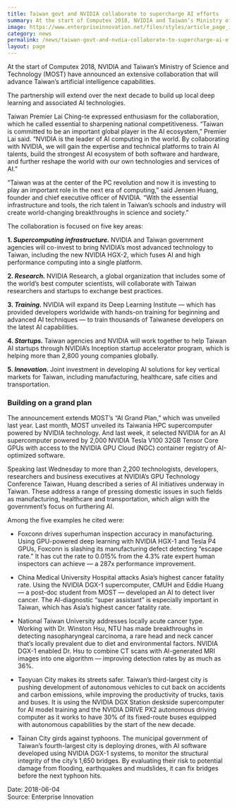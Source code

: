 ```yaml
---
title: Taiwan govt and NVIDIA collaborate to supercharge AI efforts
summary: At the start of Computex 2018, NVIDIA and Taiwan’s Ministry of Science and Technology (MOST) have announced an extensive collaboration that will advance Taiwan’s artificial intelligence capabilities.
image: https://www.enterpriseinnovation.net/files/styles/article_page_image_205_245/public/ai_partnership_3.jpg?itok=xkawOqRY
category: news
permalink: /news/taiwan-govt-and-nvdia-collaborate-to-supercharge-ai-efforts/
layout: page
---
```

At the start of Computex 2018, NVIDIA and Taiwan’s Ministry of Science and Technology (MOST) have announced an extensive collaboration that will advance Taiwan’s artificial intelligence capabilities.

The partnership will extend over the next decade to build up local deep learning and associated AI technologies.

Taiwan Premier Lai Ching-te expressed enthusiasm for the collaboration, which he called essential to sharpening national competitiveness. “Taiwan is committed to be an important global player in the AI ecosystem,” Premier Lai said. “NVIDIA is the leader of AI computing in the world. By collaborating with NVIDIA, we will gain the expertise and technical platforms to train AI talents, build the strongest AI ecosystem of both software and hardware, and further reshape the world with our own technologies and services of AI.”

“Taiwan was at the center of the PC revolution and now it is investing to play an important role in the next era of computing,” said Jensen Huang, founder and chief executive officer of NVIDIA. “With the essential infrastructure and tools, the rich talent in Taiwan’s schools and industry will create world-changing breakthroughs in science and society.”

The collaboration is focused on five key areas:

<strong> 1. <i>Supercomputing infrastructure.</i> </strong>NVIDIA and Taiwan government agencies will co-invest to bring NVIDIA’s most advanced technology to Taiwan, including the new NVIDIA HGX-2, which fuses AI and high performance computing into a single platform.
 
<strong>  2. <i>Research.</i> </strong>NVIDIA Research, a global organization that includes some of the world’s best computer scientists, will collaborate with Taiwan researchers and startups to exchange best practices.
 
<strong>  3. <i>Training.</i> </strong>NVIDIA will expand its Deep Learning Institute — which has provided developers worldwide with hands-on training for beginning and advanced AI techniques — to train thousands of Taiwanese developers on the latest AI capabilities.
 
<strong>  4. <i>Startups.</i> </strong>Taiwan agencies and NVIDIA will work together to help Taiwan AI startups through NVIDIA’s Inception startup accelerator program, which is helping more than 2,800 young companies globally.
 
<strong>  5. <i>Innovation.</i> </strong>Joint investment in developing AI solutions for key vertical markets for Taiwan, including manufacturing, healthcare, safe cities and transportation.

### Building on a grand plan ###

The announcement extends MOST’s “AI Grand Plan,” which was unveiled last year. Last month, MOST unveiled its Taiwania HPC supercomputer powered by NVIDIA technology. And last week, it selected NVIDIA for an AI supercomputer powered by 2,000 NVIDIA Tesla V100 32GB Tensor Core GPUs with access to the NVIDIA GPU Cloud (NGC) container registry of AI-optimized software.

Speaking last Wednesday to more than 2,200 technologists, developers, researchers and business executives at NVIDIA’s GPU Technology Conference Taiwan, Huang described a series of AI initiatives underway in Taiwan. These address a range of pressing domestic issues in such fields as manufacturing, healthcare and transportation, which align with the government’s focus on furthering AI.

Among the five examples he cited were:

* Foxconn drives superhuman inspection accuracy in manufacturing. Using GPU-powered deep learning with NVIDIA HGX-1 and Tesla P4 GPUs, Foxconn is slashing its manufacturing defect detecting “escape rate.” It has cut the rate to 0.015% from the 4.3% rate expert human inspectors can achieve — a 287x performance improvement.
 
* China Medical University Hospital attacks Asia’s highest cancer fatality rate. Using the NVIDIA DGX-1 supercomputer, CMUH and Eddie Huang — a post-doc student from MOST — developed an AI to detect liver cancer. The AI-diagnostic “super assistant” is especially important in Taiwan, which has Asia’s highest cancer fatality rate.
 
* National Taiwan University addresses locally acute cancer type. Working with Dr. Winston Hsu, NTU has made breakthroughs in detecting nasopharyngeal carcinoma, a rare head and neck cancer that’s locally prevalent due to diet and environmental factors. NVIDIA DGX-1 enabled Dr. Hsu to combine CT scans with AI-generated MRI images into one algorithm — improving detection rates by as much as 36%.
 
* Taoyuan City makes its streets safer. Taiwan’s third-largest city is pushing development of autonomous vehicles to cut back on accidents and carbon emissions, while improving the productivity of trucks, taxis and buses. It is using the NVIDIA DGX Station deskside supercomputer for AI model training and the NVIDIA DRIVE PX2 autonomous driving computer as it works to have 30% of its fixed-route buses equipped with autonomous capabilities by the start of the new decade.
 
* Tainan City girds against typhoons. The municipal government of Taiwan’s fourth-largest city is deploying drones, with AI software developed using NVIDIA DGX-1 systems, to monitor the structural integrity of the city’s 1,650 bridges. By evaluating their risk to potential damage from flooding, earthquakes and mudslides, it can fix bridges before the next typhoon hits.

Date: 2018-06-04
<br/>
Source: Enterprise Innovation
